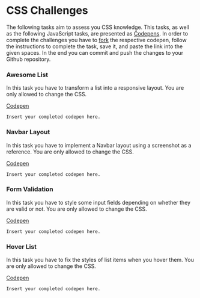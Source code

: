 # CSS Challenges

The following tasks aim to assess you CSS knowledge. This tasks, as well as the following JavaScript tasks,
are presented as [Codepens](https://codepen.io/). In order to complete the challenges you have to
[fork](https://blog.codepen.io/documentation/forks/) the respective codepen, follow the instructions to complete the task,
save it, and paste the link into the given spaces. In the end you can commit and push the changes to your Github repository.

### Awesome List

In this task you have to transform a list into a responsive layout. You are only allowed to change the CSS.

[Codepen](https://codepen.io/readonlyadditive/pen/vYxgyGz)

`Insert your completed codepen here.`

### Navbar Layout

In this task you have to implement a Navbar layout using a screenshot as a reference. You are only allowed to change
the CSS.

[Codepen](https://codepen.io/readonlyadditive/pen/vYxgyGz)

`Insert your completed codepen here.`

### Form Validation

In this task you have to style some input fields depending on whether they are valid or not. You are only allowed to change
the CSS.

[Codepen](https://codepen.io/readonlyadditive/pen/qBrRqXo)

`Insert your completed codepen here.`

### Hover List

In this task you have to fix the styles of list items when you hover them. You are only allowed to change
the CSS.

[Codepen](https://codepen.io/readonlyadditive/pen/BaWpQqy)

`Insert your completed codepen here.`
